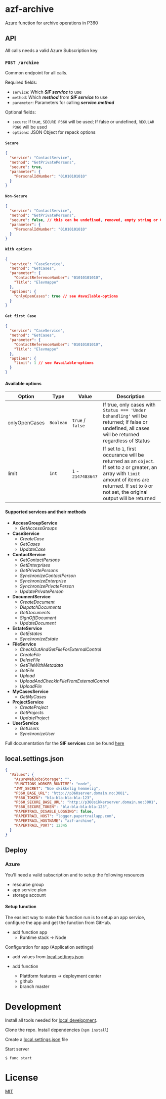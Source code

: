 # azf-archive

Azure function for archive operations in P360

## API

All calls needs a valid Azure Subscription key

### ```POST /archive```

Common endpoint for all calls.

Required fields:
- `service`: Which ***SIF service*** to use
- `method`: Which ***method*** from ***SIF service*** to use
- `parameter`: Parameters for calling ***service.method***

Optional fields:
- `secure`: If true, `SECURE P360` will be used; If false or undefined, `REGULAR P360` will be used
- `options`: JSON Object for repack options

#### `Secure`

```json
{
  "service": "ContactService",
  "method": "GetPrivatePersons",
  "secure": true,
  "parameter": {
    "PersonalIdNumber": "01010101010"
  }
}
```

#### `Non-Secure`

```json
{
  "service": "ContactService",
  "method": "GetPrivatePersons",
  "secure": false, // this can be undefined, removed, empty string or 0 as well
  "parameter": {
    "PersonalIdNumber": "01010101010"
  }
}
```

#### `With options`

```json
{
  "service": "CaseService",
  "method": "GetCases",
  "parameter": {
    "ContactReferenceNumber": "01010101010",
    "Title": "Elevmappe"
  },
  "options": {
    "onlyOpenCases": true // see #available-options
  }
}
```

#### `Get first Case`

```json
{
  "service": "CaseService",
  "method": "GetCases",
  "parameter": {
    "ContactReferenceNumber": "01010101010",
    "Title": "Elevmappe"
  },
  "options": {
    "limit": 1 // see #available-options
  }
}
```

#### Available options

| Option | Type | Value | Description |
| ------ | ---- | ----- | ----------- |
| onlyOpenCases | `Boolean` | `true` / `false` | If true, only cases with `Status === 'Under behandling'` will be returned; If false or undefined, all cases will be returned regardless of Status |
| limit | `int` | `1` - `2147483647` | If set to `1`, first occurance will be returned as an `object`. If set to `2` or greater, an array with `limit` amount of items are returned. If set to `0` or not set, the original output will be returned |

#### Supported **services** and their **methods**

- **AccessGroupService**
  - *GetAccessGroups*
- **CaseService**
  - *CreateCase*
  - *GetCases*
  - *UpdateCase*
- **ContactService**
  - *GetContactPersons*
  - *GetEnterprises*
  - *GetPrivatePersons*
  - *SynchronizeContactPerson*
  - *SynchronizeEnterprise*
  - *SynchronizePrivatePerson*
  - *UpdatePrivatePerson*
- **DocumentService**
  - *CreateDocument*
  - *DispatchDocuments*
  - *GetDocuments*
  - *SignOffDocument*
  - *UpdateDocument*
- **EstateService**
  - *GetEstates*
  - *SynchronizeEstate*
- **FileService**
  - *CheckOutAndGetFileForExternalControl*
  - *CreateFile*
  - *DeleteFile*
  - *GetFileWithMetadata*
  - *GetFile*
  - *Upload*
  - *UploadAndCheckInFileFromExternalControl*
  - *UploadFile*
- **MyCasesService**
  - *GetMyCases*
- **ProjectService**
  - *CreateProject*
  - *GetProjects*
  - *UpdateProject*
- **UserService**
  - *GetUsers*
  - *SynchronizeUser*

Full documentation for the **SIF services** can be found [here](https://github.com/vtfk/azf-archive/blob/master/docs/sif-generic-web-service.pdf)

## local.settings.json

```json
{
  "Values": {
    "AzureWebJobsStorage": "",
    "FUNCTIONS_WORKER_RUNTIME": "node",
    "JWT_SECRET": "Noe skikkelig hemmelig",
    "P360_BASE_URL": "http://p360server.domain.no:3001",
    "P360_TOKEN": "bla-bla-bla-bla-123",
    "P360_SECURE_BASE_URL": "http://p360sikkerserver.domain.no:3001",
    "P360_SECURE_TOKEN": "bla-bla-bla-bla-123",
    "PAPERTRAIL_DISABLE_LOGGING": false,
    "PAPERTRAIL_HOST": "logger.papertrailapp.com",
    "PAPERTRAIL_HOSTNAME": "azf-archive",
    "PAPERTRAIL_PORT": 12345
  }
}
```
## Deploy

### Azure

You'll need a valid subscription and to setup the following resources

- resource group
- app service plan
- storage account

#### Setup function

The easiest way to make this function run is to setup an app service, configure the app and get the function from GitHub.

- add function app
  - Runtime stack -> Node

Configuration for app (Application settings)
- add values from [local.settings.json](#local.settings.json)

- add function
  - Plattform features -> deployment center
  - github
  - branch master

# Development

Install all tools needed for [local development](https://docs.microsoft.com/en-us/azure/azure-functions/functions-develop-local).

Clone the repo. Install dependencies (```npm install```)

Create a [local.settings.json](#local.settings.json) file

Start server

```
$ func start
```

# License

[MIT](LICENSE)
